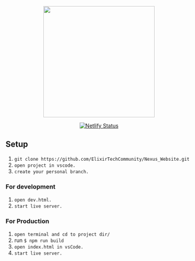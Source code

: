 <div align="center">

<img src="https://user-images.githubusercontent.com/76155456/184479063-bf2827fb-3c48-4f10-8692-e763e01dff1d.svg" width="300px"/>



[![Netlify Status](https://api.netlify.com/api/v1/badges/8269b73b-ad77-425e-b027-76299676e5c7/deploy-status)](https://app.netlify.com/sites/hacknexus/deploys)

</div>

## Setup

1. `git clone https://github.com/ElixirTechCommunity/Nexus_Website.git`
2. `open project in vscode.`
3. `create your personal branch.` 

### For development

1. `open dev.html.`
2. `start live server.`

### For Production

1. `open terminal and cd to project dir/`
2. run `$ npm run build`
3. `open index.html in vsCode.`
4. `start live server.`
